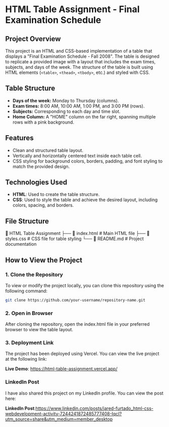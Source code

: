 # HTML Table Assignment - Final Examination Schedule

## Project Overview

This project is an HTML and CSS-based implementation of a table that displays a "Final Examination Schedule - Fall 2008". The table is designed to replicate a provided image with a layout that includes the exam times, subjects, and days of the week. The structure of the table is built using HTML elements (`<table>`, `<thead>`, `<tbody>`, etc.) and styled with CSS.

## Table Structure

- **Days of the week:** Monday to Thursday (columns).
- **Exam times:** 8:00 AM, 10:00 AM, 1:00 PM, and 3:00 PM (rows).
- **Subjects:** Corresponding to each day and time slot.
- **Home Column:** A "HOME" column on the far right, spanning multiple rows with a pink background.

## Features

- Clean and structured table layout.
- Vertically and horizontally centered text inside each table cell.
- CSS styling for background colors, borders, padding, and font styling to match the provided design.
  
## Technologies Used

- **HTML**: Used to create the table structure.
- **CSS**: Used to style the table and achieve the desired layout, including colors, spacing, and borders.

## File Structure
📁 HTML Table Assignment ├── 📄 index.html # Main HTML file ├── 📄 styles.css # CSS file for table styling └── 📄 README.md # Project documentation


## How to View the Project

### 1. Clone the Repository
To view or modify the project locally, you can clone this repository using the following command:

```bash
git clone https://github.com/your-username/repository-name.git
```
### 2. Open in Browser
After cloning the repository, open the index.html file in your preferred browser to view the table layout.

### 3. Deployment Link
The project has been deployed using  Vercel. You can view the live project at the following link:

**Live Demo**: https://html-table-assignment.vercel.app/ 
    
### LinkedIn Post
I have also shared this project on my LinkedIn profile. You can view the post here:

**LinkedIn Post**:https://www.linkedin.com/posts/jared-furtado_html-css-webdevelopment-activity-7244241872485777408-IqcI?utm_source=share&utm_medium=member_desktop

